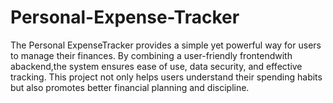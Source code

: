 # Personal-Expense-Tracker
The Personal ExpenseTracker provides a simple yet powerful way for users to manage their finances. By combining a user-friendly frontendwith abackend,the system ensures ease of use, data security, and effective tracking. This project not only helps users understand their spending habits but also promotes better financial planning and discipline.
